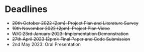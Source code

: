 # Deadlines
* ~~20th October 2022 (2pm): Project Plan and Literature Survey~~
* ~~10th November 2022 (2pm): Project Plan Video~~
* ~~W/C 23rd January 2023: Implementation Demonstration~~
* ~~27th April 2023 (2pm): Final Paper and Code Submission~~
* 2nd May 2023: Oral Presentation
